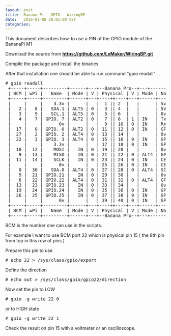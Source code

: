 ```yaml
---
layout: post
title:  Banana Pi - GPIO - WiringBP
date:   2016-01-08 20:01:00 CET
categories: 
---
```


This document describes how-to use a PIN of the GPIO module of the BananaPi M1

Download the source from **https://github.com/LeMaker/WiringBP.git**

Compile the package and install the binaries 

After that installation one should be able to run command "gpio readall" 

<pre>
# gpio readall
 +-----+-----+---------+------+---+--Banana Pro--+---+------+---------+-----+-----+
 | BCM | wPi |   Name  | Mode | V | Physical | V | Mode | Name    | wPi | BCM |
 +-----+-----+---------+------+---+----++----+---+------+---------+-----+-----+
 |     |     |    3.3v |      |   |  1 || 2  |   |      | 5v      |     |     |
 |   2 |   8 |   SDA.1 | ALT5 | 0 |  3 || 4  |   |      | 5V      |     |     |
 |   3 |   9 |   SCL.1 | ALT5 | 0 |  5 || 6  |   |      | 0v      |     |     |
 |   4 |   7 | GPIO. 7 | ALT2 | 0 |  7 || 8  | 1 | IN   | TxD     | 15  | 14  |
 |     |     |      0v |      |   |  9 || 10 | 0 | IN   | RxD     | 16  | 15  |
 |  17 |   0 | GPIO. 0 | ALT2 | 0 | 11 || 12 | 0 | IN   | GPIO. 1 | 1   | 18  |
 |  27 |   2 | GPIO. 2 | ALT4 | 0 | 13 || 14 |   |      | 0v      |     |     |
 |  22 |   3 | GPIO. 3 | ALT4 | 0 | 15 || 16 | 0 | IN   | GPIO. 4 | 4   | 23  |
 |     |     |    3.3v |      |   | 17 || 18 | 0 | IN   | GPIO. 5 | 5   | 24  |
 |  10 |  12 |    MOSI |   IN | 0 | 19 || 20 |   |      | 0v      |     |     |
 |   9 |  13 |    MISO |   IN | 0 | 21 || 22 | 0 | ALT4 | GPIO. 6 | 6   | 25  |
 |  11 |  14 |    SCLK |   IN | 0 | 23 || 24 | 0 | IN   | CE0     | 10  | 8   |
 |     |     |      0v |      |   | 25 || 26 | 0 | IN   | CE1     | 11  | 7   |
 |   0 |  30 |   SDA.0 | ALT4 | 0 | 27 || 28 | 0 | ALT4 | SCL.0   | 31  | 1   |
 |   5 |  21 | GPIO.21 |   IN | 0 | 29 || 30 |   |      | 0v      |     |     |
 |   6 |  22 | GPIO.22 | ALT4 | 0 | 31 || 32 | 0 | ALT4 | GPIO.26 | 26  | 12  |
 |  13 |  23 | GPIO.23 |   IN | 0 | 33 || 34 |   |      | 0v      |     |     |
 |  19 |  24 | GPIO.24 |   IN | 0 | 35 || 36 | 0 | IN   | GPIO.27 | 27  | 16  |
 |  26 |  25 | GPIO.25 |   IN | 0 | 37 || 38 | 0 | IN   | GPIO.28 | 28  | 20  |
 |     |     |      0v |      |   | 39 || 40 | 0 | IN   | GPIO.29 | 29  | 21  |
 +-----+-----+---------+------+---+----++----+---+------+---------+-----+-----+
 | BCM | wPi |   Name  | Mode | V | Physical | V | Mode | Name    | wPi | BCM |
 +-----+-----+---------+------+---+--Banana Pro--+---+------+---------+-----+-----+
</pre>

BCM is the number one can use in the scripts.

For example I want to use BCM port 22 which is physical pin 15 ( the 8th pin from top in this row of pins ) 

Prepare this pin to use 

<pre>
# echo 22 > /sys/class/gpio/export
</pre>

Define the direction 

<pre>
# echo out > /sys/class/gpio/gpio22/direction 
</pre>

Now set the pin to LOW 

<pre>
# gpio -g write 22 0 
</pre>

or to HIGH state 

<pre>
# gpio -g write 22 1 
</pre>

Check the result on pin 15  with a voltmeter or an oscilloscope. 


